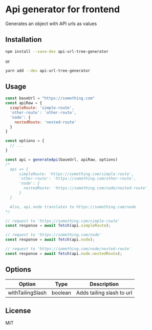 # Api generator for frontend

Generates an object with API urls as values

## Installation

```bash
npm install --save-dev api-url-tree-generator
```
or

```bash
yarn add --dev api-url-tree-generator
```

## Usage

```javascript
const baseUrl = "https://something.com"
const apiRaw = {
  simpleRoute: 'simple-route',
  'other-route': 'other-route',
  'node': {
    nestedRoute: 'nested-route'
  }
}

const options = {
  // ...
}

const api = generateApi(baseUrl, apiRaw, options)
/*
  api => {
      simpleRoute: 'https://something.com/simple-route',
      'other-route': 'https://something.com/other-route',
      'node': {
        nestedRoute: 'https://something.com/node/nested-route'
      }
  }

  Also, api.node translates to https://something.com/node
*/

// request to 'https://something.com/simple-route'
const response = await fetch(api.simpleRoute);

// request to 'https://something.com/node'
const response = await fetch(api.node);

// request to 'https://something.com/node/nested-route'
const response = await fetch(api.node.nestedRoute);
```

## Options

| Option | Type | Description |
| --- | :---: | --- | 
| withTailingSlash | boolean | Adds tailing slash to url |

## License
MIT
